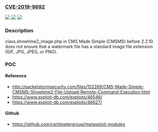 ### [CVE-2019-9692](https://cve.mitre.org/cgi-bin/cvename.cgi?name=CVE-2019-9692)
![](https://img.shields.io/static/v1?label=Product&message=n%2Fa&color=blue)
![](https://img.shields.io/static/v1?label=Version&message=n%2Fa&color=blue)
![](https://img.shields.io/static/v1?label=Vulnerability&message=n%2Fa&color=brighgreen)

### Description

class.showtime2_image.php in CMS Made Simple (CMSMS) before 2.2.10 does not ensure that a watermark file has a standard image file extension (GIF, JPG, JPEG, or PNG).

### POC

#### Reference
- http://packetstormsecurity.com/files/152269/CMS-Made-Simple-CMSMS-Showtime2-File-Upload-Remote-Command-Execution.html
- https://www.exploit-db.com/exploits/46546/
- https://www.exploit-db.com/exploits/46627/

#### Github
- https://github.com/certimetergroup/metasploit-modules

